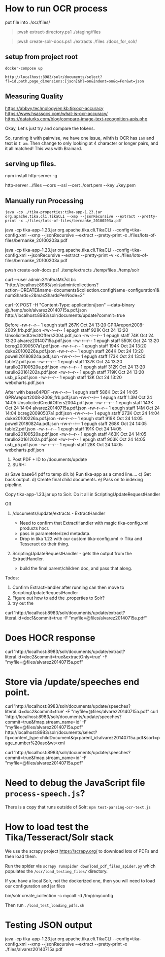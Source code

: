 # How to run OCR process

put file into ./ocr/files/

> pwsh extract-directory.ps1 ./staging/files

> pwsh create-solr-docs.ps1 ./extracts ./files ./docs_for_solr/


## setup from project root
```
docker-compose up
```

```
http://localhost:8983/solr/documents/select?fl=id,path,page_dimensions:[json]&hl=on&indent=on&q=For&wt=json
```

## Measuring Quality

https://abbyy.technology/en:kb:tip:ocr-accuracy
https://www.hsassocs.com/what-is-ocr-accuracy/
https://dataturks.com/blog/compare-image-text-recognition-apis.php

Okay, Let's just try and compare the tokens.

So, running it with pairwise, we have one issue, wihth is OCR has `Iam` and text is `I am`.  Then change to only looking at 4 character or longer pairs, and it all matched!  This was with Brainard.

## serving up files.

npm install http-server -g

http-server ../files --cors --ssl --cert ./cert.pem --key ./key.pem

## Manually run Processing

```
java -cp ./tika-properties:tika-app-1.23.jar org.apache.tika.cli.TikaCLI --xmp --jsonRecursive --extract --pretty-print -x ./files/lots-of-files/bernanke_20100203a.pdf
```

java -cp tika-app-1.23.jar org.apache.tika.cli.TikaCLI --config=tika-config.xml --xmp --jsonRecursive --extract --pretty-print -x ./files/lots-of-files/bernanke_20100203a.pdf


java -cp tika-app-1.23.jar org.apache.tika.cli.TikaCLI --config=tika-config.xml --jsonRecursive --extract --pretty-print -v -x ./files/lots-of-files/bernanke_20100203a.pdf


pwsh create-solr-docs.ps1 ./temp/extracts ./temp/files ./temp/solr

curl --user admin:3YnRnaMk7sLbc "http://localhost:8983/solr/admin/collections?action=CREATE&name=documents&collection.configName=configuration1&numShards=2&maxShardsPerNode=2"

  curl -X POST -H "Content-Type: application/json" --data-binary @./temp/solr/alvarez20140715a.pdf.json http://localhost:8983/solr/documents/update?commit=true


Before
-rw-r--r--   1 epugh  staff   267K Oct 24 13:20 GPRAreport2008-2009_frb.pdf.json
-rw-r--r--   1 epugh  staff   921K Oct 24 13:20 UnsolicitedCreditOffers2004.pdf.json
-rw-r--r--   1 epugh  staff    74K Oct 24 13:20 alvarez20140715a.pdf.json
-rw-r--r--   1 epugh  staff   550K Oct 24 13:20 bcreg20090507a1.pdf.json
-rw-r--r--   1 epugh  staff   194K Oct 24 13:20 duke20100226a.pdf.json
-rw-r--r--   1 epugh  staff   264K Oct 24 13:20 powell20180824a.pdf.json
-rw-r--r--   1 epugh  staff   173K Oct 24 13:20 table2.pdf.json
-rw-r--r--   1 epugh  staff   137K Oct 24 13:20 tarullo20100520a.pdf.json
-rw-r--r--   1 epugh  staff   312K Oct 24 13:20 tarullo20161202a.pdf.json
-rw-r--r--   1 epugh  staff   719K Oct 24 13:20 usb_p5.pdf.json
-rw-r--r--   1 epugh  staff    13K Oct 24 13:20 webcharts.pdf.json

After with base64PDF
-rw-r--r--   1 epugh  staff   586K Oct 24 14:05 GPRAreport2008-2009_frb.pdf.json
-rw-r--r--   1 epugh  staff   1.3M Oct 24 14:05 UnsolicitedCreditOffers2004.pdf.json
-rw-r--r--   1 epugh  staff   143K Oct 24 14:04 alvarez20140715a.pdf.json
-rw-r--r--   1 epugh  staff    14M Oct 24 14:04 bcreg20090507a1.pdf.json
-rw-r--r--   1 epugh  staff   273K Oct 24 14:04 duke20100226a.pdf.json
-rw-r--r--   1 epugh  staff   919K Oct 24 14:05 powell20180824a.pdf.json
-rw-r--r--   1 epugh  staff   268K Oct 24 14:05 table2.pdf.json
-rw-r--r--   1 epugh  staff   191K Oct 24 14:05 tarullo20100520a.pdf.json
-rw-r--r--   1 epugh  staff   463K Oct 24 14:05 tarullo20161202a.pdf.json
-rw-r--r--   1 epugh  staff   903K Oct 24 14:05 usb_p5.pdf.json
-rw-r--r--   1 epugh  staff    28K Oct 24 14:05 webcharts.pdf.json



1) Post PDF + ID to /documents/update
2) SURH:

  a) Save base64 pdf to temp dir.
  b) Run tika-app as a cmnd line....
  c) Get back output.
  d) Create final child documents.
  e) Pass on to indexing pipeline.

  Copy tika-app-1.23.jar up to Solr.   Do it all in ScriptingUpdateRequestHandler

OR

1) /documents/update/extracts - ExtractHandler
    - Need to confirm that ExtractHandler with magic tika-config.xml products hocr.
    - pass in parameteterized metadata.
    - Drop in tika 1.23 with our custom tika-config.xml
    -> Tika and Tesseract do their thing.

2) ScriptingUpdateRequestHandler - gets the output from the ExtractHandler.
    - build the final parent/children doc, and pass that along.

Todos:
1) Confirm ExtractHandler after running can then move to ScriptingUpdateRequestHandler
2) Figure out how to add the .properties to Solr?
3) try out the


curl 'http://localhost:8983/solr/documents/update/extract?literal.id=doc1&commit=true -F "myfile=@files/alvarez20140715a.pdf"

# Does HOCR response
curl 'http://localhost:8983/solr/documents/update/extract?literal.id=doc2&commit=true&extractOnly=true' -F "myfile=@files/alvarez20140715a.pdf"

# Store via /update/speeches end point.
curl 'http://localhost:8983/solr/documents/update/speeches?literal.id=doc2&commit=true' -F "myfile=@files/alvarez20140715a.pdf"
curl 'http://localhost:8983/solr/documents/update/speeches?commit=true&fmap.stream_name=id' -F "myfile=@files/alvarez20140715a.pdf"
http://localhost:8983/solr/documents/select?fq=content_type:childDocument&q=parent_id:alvarez20140715a.pdf&sort=page_number%20asc&wt=xml

curl 'http://localhost:8983/solr/documents/update/speeches?commit=true&fmap.stream_name=id' -F "myfile=@files/alvarez20140715a.pdf"

# Need to debug the JavaScript file `process-speech.js`?

There is a copy that runs outside of Solr:
`npm test-parsing-ocr-text.js`

# How to load test the Tika/Tesseract/Solr stack

We use the scrapy project https://scrapy.org/ to download lots of PDFs and then load them.

Run the spider via `scrapy runspider download_pdf_files_spider.py` which populates the `/ocr/load_testing_files/` directory.

If you have a local Solr, not the dockerized one, then you will need to load our configuration and jar files

bin/solr create_collection -c mycoll -d /tmp/myconfig

Then run `./load_test_loading_pdfs.sh`


# Testing JSON output

java -cp tika-app-1.23.jar org.apache.tika.cli.TikaCLI --config=tika-config.xml --xmp --jsonRecursive --extract --pretty-print -x ./files/alvarez20140715a.pdf
